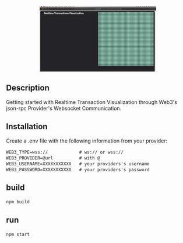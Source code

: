 <p align="center">
  <img src="https://github.com/labormedia/transactions-visualization-example/raw/main/assets/landing.png" width="320" alt="Example Screenshot" />
</p>

## Description

Getting started with Realtime Transaction Visualization through Web3's json-rpc Provider's Websocket Communication. 

## Installation

Create a .env file with the following information from your provider:

```
WEB3_TYPE=wss://            # ws:// or wss://
WEB3_PROVIDER=@url          # with @
WEB3_USERNAME=XXXXXXXXXXX   # your providers's username
WEB3_PASSWORD=XXXXXXXXXXX   # your providers's password
```

## build

`npm build`

## run

`npm start`
